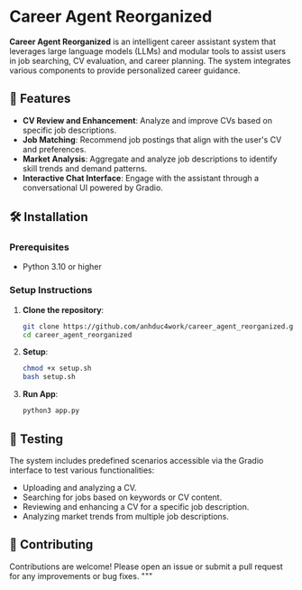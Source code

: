 # Career Agent Reorganized

**Career Agent Reorganized** is an intelligent career assistant system that leverages large language models (LLMs) and modular tools to assist users in job searching, CV evaluation, and career planning. The system integrates various components to provide personalized career guidance.

## 🚀 Features

- **CV Review and Enhancement**: Analyze and improve CVs based on specific job descriptions.
- **Job Matching**: Recommend job postings that align with the user's CV and preferences.
- **Market Analysis**: Aggregate and analyze job descriptions to identify skill trends and demand patterns.
- **Interactive Chat Interface**: Engage with the assistant through a conversational UI powered by Gradio.

## 🛠️ Installation

### Prerequisites

- Python 3.10 or higher

### Setup Instructions

1. **Clone the repository**:

	```bash
	git clone https://github.com/anhduc4work/career_agent_reorganized.git
	cd career_agent_reorganized
	```

2. **Setup**:

	```bash
	chmod +x setup.sh
	bash setup.sh
	```

3. **Run App**:

	```bash
	python3 app.py
	```

## 🧪 Testing

The system includes predefined scenarios accessible via the Gradio interface to test various functionalities:

- Uploading and analyzing a CV.
- Searching for jobs based on keywords or CV content.
- Reviewing and enhancing a CV for a specific job description.
- Analyzing market trends from multiple job descriptions.


## 🤝 Contributing

Contributions are welcome! Please open an issue or submit a pull request for any improvements or bug fixes.
"""